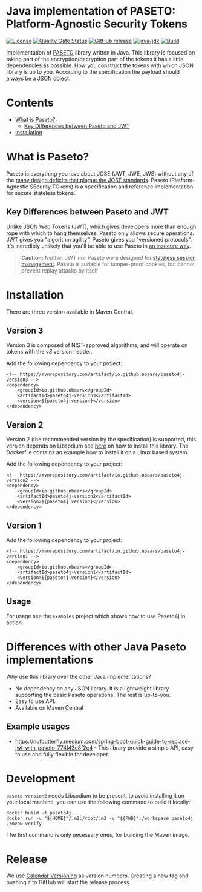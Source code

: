 # Java implementation of PASETO: Platform-Agnostic Security Tokens
[![License](http://img.shields.io/:license-mit-blue.svg)](LICENSE)
[![Quality Gate Status](https://sonarcloud.io/api/project_badges/measure?project=nbaars_paseto4j&metric=alert_status)](https://sonarcloud.io/summary/new_code?id=nbaars_paseto4j)
[![GitHub release](https://img.shields.io/github/release/nbaars/paseto4j.svg)](https://github.com/nbaars/paseto4j/releases/latest)
[![java-jdk](https://img.shields.io/badge/java%20jdk-11-green.svg)](https://jdk.java.net/)
[![Build](https://github.com/nbaars/paseto4j/actions/workflows/build.yml/badge.svg?branch=main)](https://github.com/nbaars/paseto4j/actions/workflows/build.yml)

Implementation of [PASETO](https://github.com/paragonie/paseto) library written in Java. This library is focused
on taking part of the encryption/decryption part of the tokens it has a little dependencies as possible. How you
construct the tokens with which JSON library is up to you. According to the specification the payload should always
be a JSON object.

# Contents
* [What is Paseto?](#what-is-paseto)
  * [Key Differences between Paseto and JWT](#key-differences-between-paseto-and-jwt)
* [Installation](#installation)

# What is Paseto?

Paseto is everything you love about JOSE (JWT, JWE, JWS) without any of the
[many design deficits that plague the JOSE standards](https://paragonie.com/blog/2017/03/jwt-json-web-tokens-is-bad-standard-that-everyone-should-avoid).
Paseto (Platform-Agnostic SEcurity TOkens) is a specification and reference implementation
for secure stateless tokens.

## Key Differences between Paseto and JWT

Unlike JSON Web Tokens (JWT), which gives developers more than enough rope with which to
hang themselves, Paseto only allows secure operations. JWT gives you "algorithm agility",
Paseto gives you "versioned protocols". It's incredibly unlikely that you'll be able to
use Paseto in [an insecure way](https://auth0.com/blog/critical-vulnerabilities-in-json-web-token-libraries).

> **Caution:** Neither JWT nor Paseto were designed for
> [stateless session management](http://cryto.net/~joepie91/blog/2016/06/13/stop-using-jwt-for-sessions/).
> Paseto is suitable for tamper-proof cookies, but cannot prevent replay attacks
> by itself

# Installation

There are three version available in Maven Central.

## Version 3

Version 3 is composed of NIST-approved algorithms, and will operate on tokens with the *v3* version header.

Add the following dependency to your project:

```
<!-- https://mvnrepository.com/artifact/io.github.nbaars/paseto4j-version3 -->
<dependency>
    <groupId>io.github.nbaars</groupId>
    <artifactId>paseto4j-version3</artifactId>
    <version>${paseto4j.version}</version>
</dependency>
```


## Version 2

Version 2 (the recommended version by the specification) is supported, this version depends on Libsodium
see [here](https://download.libsodium.org/doc/installation/) on how to install this library. The Dockerfile 
contains an example how to install it on a Linux based system.

Add the following dependency to your project:

```
<!-- https://mvnrepository.com/artifact/io.github.nbaars/paseto4j-version2 -->
<dependency>
    <groupId>io.github.nbaars</groupId>
    <artifactId>paseto4j-version2</artifactId>
    <version>${paseto4j.version}</version>
</dependency>
```

## Version 1 

Add the following dependency to your project:

```
<!-- https://mvnrepository.com/artifact/io.github.nbaars/paseto4j-version1 -->
<dependency>
    <groupId>io.github.nbaars</groupId>
    <artifactId>paseto4j-version1</artifactId>
    <version>${paseto4j.version}</version>
</dependency>
```

## Usage

For usage see the `examples` project which shows how to use Paseto4j in action.

# Differences with other Java Paseto implementations

Why use this library over the other Java implementations?

- No dependency on any JSON library. It is a lightweight library supporting the basic Paseto operations. The rest is up-to-you.
- Easy to use API.
- Available on Maven Central

## Example usages 

- https://nutbutterfly.medium.com/spring-boot-quick-guide-to-replace-jwt-with-paseto-774f43c8f2c4 - This library provide a simple API, easy to use and fully flexible for developer.

# Development

`paseto-version2` needs Libsodium to be present, to avoid installing it on your local machine, you can use the following command to build it locally:

```shell
docker build -t paseto4j .
docker run -v "${HOME}"/.m2:/root/.m2 -v "${PWD}":/workspace paseto4j ./mvnw verify     
 ```

The first command is only necessary ones, for building the Maven image.

# Release

We use [Calendar Versioning](https://calver.org/) as version numbers. Creating a new tag and pushing it to GitHub will start the release process. 

